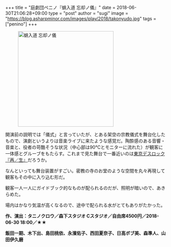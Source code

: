 +++
title = "庭劇団ペニノ『蛸入道 忘却ノ儀』"
date = 2018-06-30T21:06:28+09:00
type = "post"
author = "sugi"
image = "https://blog.asharpminor.com/images/play/2018/takonyudo.jpg"
tags = ["penino"]
+++
<figure class="alignleft"><img src="/images/play/2018/takonyudo.jpg" alt="蛸入道 忘却ノ儀" style="width: 300px !important;"></figure>

開演前の説明では「儀式」と言っていたが、とある架空の宗教儀式を舞台化したもので、演劇というよりは音楽ライブに来たような感覚だ。陶酔感のある音響・音楽と、役者の苛酷そうな状況（中心部は90℃とモニターに流れた）が観客に一体感とグルーブをもたらす。これまで見た舞台で一番近いのは[東京デスロック『再／生』](/play/2423)だろうか。

なんといっても舞台装置がすごい。密教の寺のお堂のような空間を丸々再現して観客もその中に入り込む形だ。

観客一人一人にガイドブック的なものが配られるのだが、照明が暗いので、あきらめた。

場内はかなり気温が高くなるので、途中で配られる水がとてもありがたかった。

**作、演出：タニノクロウ／森下スタジオ Cスタジオ／自由席4500円／2018-06-30 18:00／★★**

**飯田一期、木下出、島田桃依、永濱佑子、西田夏奈子、日高ボブ美、森準人、山田伊久磨**
